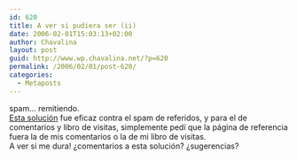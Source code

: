 ```yaml
---
id: 620
title: A ver si pudiera ser (ii)
date: 2006-02-01T15:03:13+02:00
author: Chavalina
layout: post
guid: http://www.wp.chavalina.net/?p=620
permalink: /2006/02/01/post-620/
categories:
  - Metaposts
---
```

spam&#8230; remitiendo.  
<a href="http://www.chavalina.net/comentar.php?idpost=607&#038;q=spam" target="_blank">Esta soluci&oacute;n</a> fue eficaz contra el spam de referidos, y para el de comentarios y libro de visitas, simplemente ped&iacute; que la p&aacute;gina de referencia fuera la de mis comentarios o la de mi libro de visitas.  
A ver si me dura! &iquest;comentarios a esta soluci&oacute;n? &iquest;sugerencias?